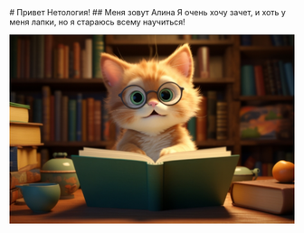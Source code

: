 <!DOCTYPE html>
<html lang="ru">
	<head>
		<title>моя первая страница</title>
		<meta charset="utf-8">
		<link rel="stylesheet" href="style.css">
	</head>
	<body>
		# Привет Нетология!
## Меня зовут Алина
Я очень хочу зачет, и хоть у меня лапки, но я стараюсь всему научиться!

![А вот и я!](https://github.com/AlinaYaroslavovna/Task-3-Git/blob/main/1000087996.png?raw=true)
	</body>
</html>